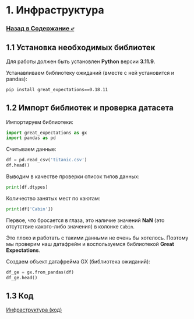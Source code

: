 # 1. Инфраструктура

### [Назад в Содержание ⤶](/data/readme.md)

## 1.1 Установка необходимых библиотек
Для работы должен быть установлен **Python** версии **3.11.9**.

Устанавливаем библиотеку ожиданий (вместе с ней установится и pandas):

```bash
pip install great_expectations==0.18.11
```

## 1.2 Импорт библиотек и проверка датасета
Импортируем библиотеки:

```python
import great_expectations as gx
import pandas as pd
```

Считываем данные:

```python
df = pd.read_csv('titanic.csv')
df.head()
```

Выводим в качестве проверки список типов данных:

```python
print(df.dtypes)
```

Количество занятых мест по каютам:

```python
print(df['Cabin'])
```

Первое, что бросается в глаза, это наличие значений **NaN** (это отсутствие какого-либо значения) в колонке `Cabin`.  

Это плохо и работать с такими данными не очень бы хотелось. Поэтому мы проверим наш датафрейм и
воспользуемся библиотекой **Great Expectations**.


Создаем объект датафрейма GX (библиотека ожиданий):

```python
df_ge = gx.from_pandas(df)
df_ge.head()
```

## 1.3 Код

[Инфраструктура (код)](/01_infrastructure.md)